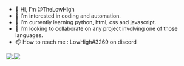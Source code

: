 - 👋 Hi, I’m @TheLowHigh
- 👀 I’m interested in coding and automation.
- 🌱 I’m currently learning python, html, css and javascript.
- 💞️ I’m looking to collaborate on any project involving one of those languages.
- 📫 How to reach me : LowHigh#3269 on discord

<a href="https://github.com/anuraghazra/github-readme-stats">
  <img align="center" src="[![Anurag's GitHub stats](https://github-readme-stats.vercel.app/api?username=TheLowHigh)](https://github.com/anuraghazra/github-readme-stats)](https://github.com/anuraghazra/github-readme-stats)" />
</a>
<a href="https://github.com/anuraghazra/convoychat">
  <img align="center" src="[![LowHigh's GitHub stats](https://github-readme-stats.vercel.app/api?username=TheLowHigh)](https://github.com/anuraghazra/github-readme-stats)" />
</a>
